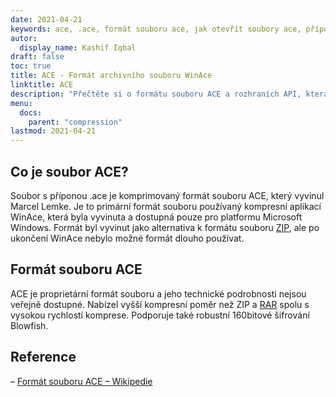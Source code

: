 ```yaml
---
date: 2021-04-21
keywords: ace, .ace, formát souboru ace, jak otevřít soubory ace, přípona .ace, přípona ace
autor:
  display_name: Kashif Iqbal
draft: false
toc: true
title: ACE - Formát archivního souboru WinAce
linktitle: ACE
description: "Přečtěte si o formátu souboru ACE a rozhraních API, která mohou vytvářet a otevírat soubory ACE."
menu:
  docs:
    parent: "compression"
lastmod: 2021-04-21
---
```


## Co je soubor ACE?

Soubor s příponou .ace je komprimovaný formát souboru ACE, který vyvinul Marcel Lemke. Je to primární formát souboru používaný kompresní aplikací WinAce, která byla vyvinuta a dostupná pouze pro platformu Microsoft Windows. Formát byl vyvinut jako alternativa k formátu souboru [ZIP](/cs/compression/zip/), ale po ukončení WinAce nebylo možné formát dlouho používat.

## Formát souboru ACE

ACE je proprietární formát souboru a jeho technické podrobnosti nejsou veřejně dostupné. Nabízel vyšší kompresní poměr než ZIP a [RAR](/cs/compression/rar/) spolu s vysokou rychlostí komprese. Podporuje také robustní 160bitové šifrování Blowfish.

## Reference

– [Formát souboru ACE – Wikipedie](https://en.wikipedia.org/wiki/ACE_(compressed_file_format))

